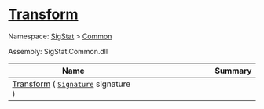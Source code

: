# [Transform](./BasicMetadataExtraction-100663456.md)

Namespace: [SigStat]() > [Common](./../README.md)

Assembly: SigStat.Common.dll

| Name | Summary  |
| ------| -----------:|
| [Transform](./BasicMetadataExtraction-100663456.md) ( [`Signature`](./../Signature.md) signature ) | <img width=225/>
